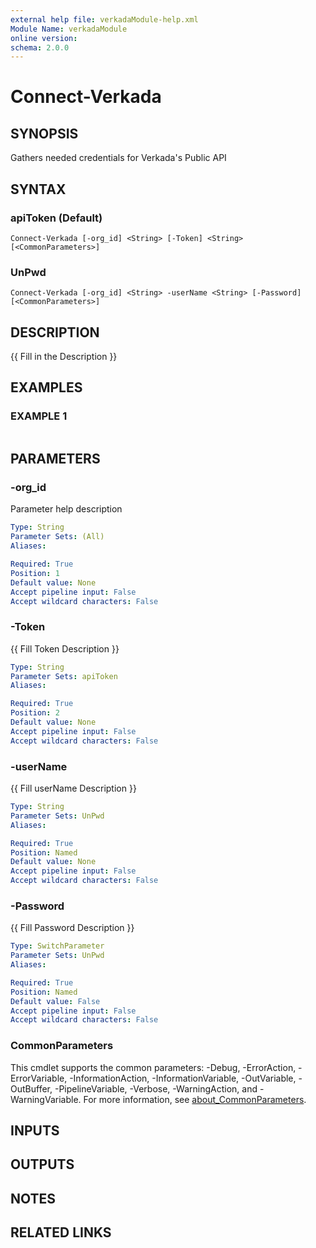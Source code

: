 ```yaml
---
external help file: verkadaModule-help.xml
Module Name: verkadaModule
online version:
schema: 2.0.0
---
```


# Connect-Verkada

## SYNOPSIS
Gathers needed credentials for Verkada's Public API

## SYNTAX

### apiToken (Default)
```
Connect-Verkada [-org_id] <String> [-Token] <String> [<CommonParameters>]
```

### UnPwd
```
Connect-Verkada [-org_id] <String> -userName <String> [-Password] [<CommonParameters>]
```

## DESCRIPTION
{{ Fill in the Description }}

## EXAMPLES

### EXAMPLE 1
```

```

## PARAMETERS

### -org_id
Parameter help description

```yaml
Type: String
Parameter Sets: (All)
Aliases:

Required: True
Position: 1
Default value: None
Accept pipeline input: False
Accept wildcard characters: False
```

### -Token
{{ Fill Token Description }}

```yaml
Type: String
Parameter Sets: apiToken
Aliases:

Required: True
Position: 2
Default value: None
Accept pipeline input: False
Accept wildcard characters: False
```

### -userName
{{ Fill userName Description }}

```yaml
Type: String
Parameter Sets: UnPwd
Aliases:

Required: True
Position: Named
Default value: None
Accept pipeline input: False
Accept wildcard characters: False
```

### -Password
{{ Fill Password Description }}

```yaml
Type: SwitchParameter
Parameter Sets: UnPwd
Aliases:

Required: True
Position: Named
Default value: False
Accept pipeline input: False
Accept wildcard characters: False
```

### CommonParameters
This cmdlet supports the common parameters: -Debug, -ErrorAction, -ErrorVariable, -InformationAction, -InformationVariable, -OutVariable, -OutBuffer, -PipelineVariable, -Verbose, -WarningAction, and -WarningVariable. For more information, see [about_CommonParameters](http://go.microsoft.com/fwlink/?LinkID=113216).

## INPUTS

## OUTPUTS

## NOTES

## RELATED LINKS
